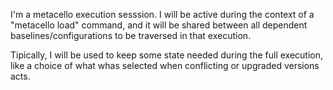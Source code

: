 I'm a metacello execution sesssion. 
I will be active during the context of a "metacello load" command, and it will be shared between all dependent baselines/configurations to be traversed in that execution.

Tipically, I will be used to keep some state needed during the full execution, like a choice of what whas selected when conflicting or upgraded versions acts.  
